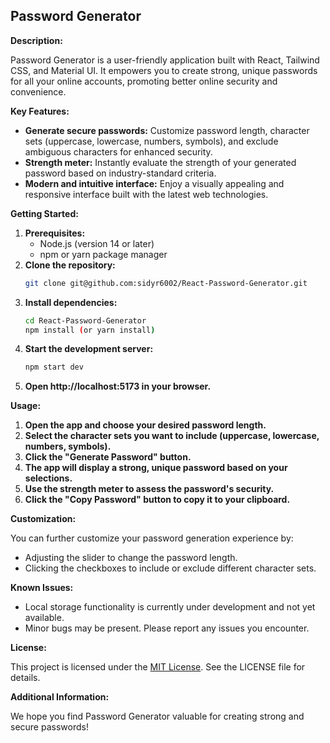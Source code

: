 ## Password Generator

**Description:**

Password Generator is a user-friendly application built with React, Tailwind CSS, and Material UI. It empowers you to create strong, unique passwords for all your online accounts, promoting better online security and convenience.

**Key Features:**

* **Generate secure passwords:** Customize password length, character sets (uppercase, lowercase, numbers, symbols), and exclude ambiguous characters for enhanced security.
* **Strength meter:** Instantly evaluate the strength of your generated password based on industry-standard criteria.
* **Modern and intuitive interface:** Enjoy a visually appealing and responsive interface built with the latest web technologies.

**Getting Started:**

1. **Prerequisites:**
    - Node.js (version 14 or later)
    - npm or yarn package manager
2. **Clone the repository:**
   ```bash
   git clone git@github.com:sidyr6002/React-Password-Generator.git
   ```
3. **Install dependencies:**
   ```bash
   cd React-Password-Generator
   npm install (or yarn install)
   ```
4. **Start the development server:**
   ```bash
   npm start dev
   ```
5. **Open http://localhost:5173 in your browser.**

**Usage:**

1. **Open the app and choose your desired password length.**
2. **Select the character sets you want to include (uppercase, lowercase, numbers, symbols).**
3. **Click the "Generate Password" button.**
4. **The app will display a strong, unique password based on your selections.**
5. **Use the strength meter to assess the password's security.**
6. **Click the "Copy Password" button to copy it to your clipboard.**

**Customization:**

You can further customize your password generation experience by:

* Adjusting the slider to change the password length.
* Clicking the checkboxes to include or exclude different character sets.

**Known Issues:**

* Local storage functionality is currently under development and not yet available.
* Minor bugs may be present. Please report any issues you encounter.

**License:**

This project is licensed under the [MIT License](LICENCE). See the LICENSE file for details.

**Additional Information:**

We hope you find Password Generator valuable for creating strong and secure passwords!
